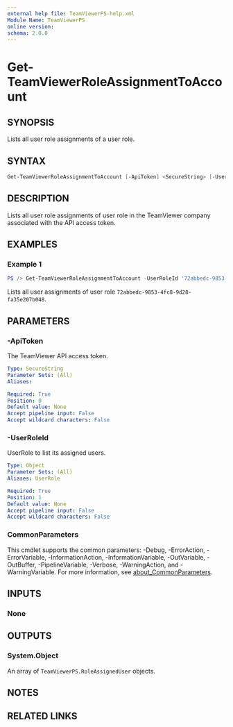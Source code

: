 ```yaml
---
external help file: TeamViewerPS-help.xml
Module Name: TeamViewerPS
online version:  
schema: 2.0.0
---
```


# Get-TeamViewerRoleAssignmentToAccount

## SYNOPSIS

Lists all user role assignments of a user role.

## SYNTAX

```powershell
Get-TeamViewerRoleAssignmentToAccount [-ApiToken] <SecureString> [-UserRoleId] <Object> [<CommonParameters>]
```

## DESCRIPTION

Lists all user role assignments of user role in the TeamViewer company associated with the API access token.

## EXAMPLES

### Example 1

```powershell
PS /> Get-TeamViewerRoleAssignmentToAccount -UserRoleId '72abbedc-9853-4fc8-9d28-fa35e207b048'
```

Lists all user assignments of user role `72abbedc-9853-4fc8-9d28-fa35e207b048`.

## PARAMETERS

### -ApiToken

The TeamViewer API access token.

```yaml
Type: SecureString
Parameter Sets: (All)
Aliases:

Required: True
Position: 0
Default value: None
Accept pipeline input: False
Accept wildcard characters: False
```

### -UserRoleId

UserRole to list its assigned users.

```yaml
Type: Object
Parameter Sets: (All)
Aliases: UserRole

Required: True
Position: 1
Default value: None
Accept pipeline input: False
Accept wildcard characters: False
```

### CommonParameters

This cmdlet supports the common parameters: -Debug, -ErrorAction, -ErrorVariable, -InformationAction, -InformationVariable, -OutVariable, -OutBuffer, -PipelineVariable, -Verbose, -WarningAction, and -WarningVariable. For more information, see [about_CommonParameters](http://go.microsoft.com/fwlink/?LinkID=113216).

## INPUTS

### None

## OUTPUTS

### System.Object

An array of `TeamViewerPS.RoleAssignedUser` objects.

## NOTES

## RELATED LINKS
